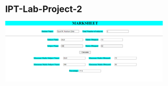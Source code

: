# IPT-Lab-Project-2
![SS1](https://github.com/syedhasham/IPT-Lab-Project-2/blob/master/Project%20ScreenShots/ss.PNG)
